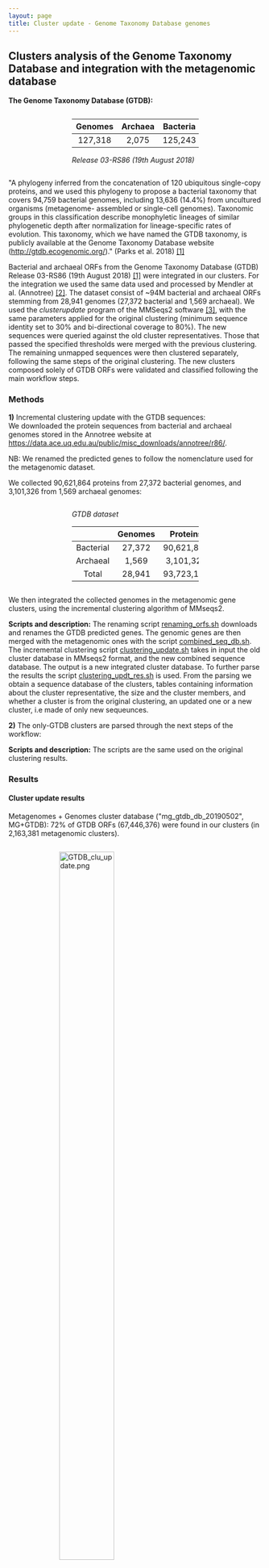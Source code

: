 ```yaml
---
layout: page
title: Cluster update - Genome Taxonomy Database genomes
---
```


<h2 class="section-heading  text-primary">Clusters analysis of the Genome Taxonomy Database and integration with the metagenomic database</h2>

**The Genome Taxonomy Database (GTDB):**

<div class="img_container" style="width:50%; margin:2em auto;">

| Genomes | Archaea | Bacteria |
|:-------:|:-------:|:--------:|
| 127,318 |  2,075  | 125,243  |

*Release 03-RS86 (19th August 2018)*

</div>

"A phylogeny inferred from the concatenation of 120 ubiquitous single-copy proteins, and we used this phylogeny to propose a bacterial taxonomy that covers 94,759 bacterial genomes, including 13,636 (14.4%) from uncultured organisms (metagenome- assembled or single-cell genomes). Taxonomic groups in this classification describe monophyletic lineages of similar phylogenetic depth after normalization for lineage-specific rates of evolution. This taxonomy, which we have named the GTDB taxonomy, is publicly available at the Genome Taxonomy Database website (http://gtdb.ecogenomic.org/)." (Parks et al. 2018) [[1]](#1)

Bacterial and archaeal ORFs from the Genome Taxonomy Database (GTDB) Release 03-RS86 (19th August 2018) [[1]](#1) were integrated in our clusters. For the integration we used the same data used and processed by Mendler at al. (Annotree) [[2]](#2). The dataset consist of ~94M bacterial and archaeal ORFs stemming from 28,941 genomes (27,372 bacterial and 1,569 archaeal). We used  the *clusterupdate* program of the MMSeqs2 software [[3]](#3), with the same parameters applied for the original clustering (minimum sequence identity set to 30% and bi-directional coverage to 80%). The new sequences were queried against the old cluster representatives. Those that passed the specified thresholds were merged with the previous clustering. The remaining unmapped sequences were then clustered separately, following the same steps of the original clustering.
The new clusters composed solely of GTDB ORFs were validated and classified following the main workflow steps.

<h3 class="section-heading  text-primary">Methods</h3>

**1)** Incremental clustering update with the GTDB sequences: \
 We downloaded the protein sequences from bacterial and archaeal genomes stored in the Annotree website at <https://data.ace.uq.edu.au/public/misc_downloads/annotree/r86/>.

NB: We renamed the predicted genes to follow the nomenclature used for the metagenomic dataset.

We collected 90,621,864 proteins from 27,372 bacterial genomes, and 3,101,326 from 1,569 archaeal genomes:

<div class="img_container" style="width:50%; margin:2em auto;">

*GTDB dataset*

|           | Genomes |  Proteins  |
|:---------:|:-------:|:----------:|
| Bacterial | 27,372  | 90,621,864 |
| Archaeal  |  1,569  | 3,101,326  |
|   Total   | 28,941  | 93,723,190 |

</div>

We then integrated the collected genomes in the metagenomic gene clusters, using the incremental clustering algorithm of MMseqs2.

**Scripts and description:** The renaming script [renaming_orfs.sh](scripts/GTDB/renaming_orfs.sh) downloads and renames the GTDB predicted genes. The genomic genes are then merged with the metagenomic ones with the script [combined_seq_db.sh](scripts/GTDB/combined_seq_db.sh). The incremental clustering script [clustering_update.sh](scripts/GTDB/GTDB_cluster_update/clustering_update.sh) takes in input the old cluster database in MMseqs2 format, and the new combined sequence database. The output is a new integrated cluster database. To further parse the results the script [clustering_updt_res.sh](scripts/GTDB/GTDB_cluster_update/clustering_updt_res.sh) is used. From the parsing we obtain a sequence database of the clusters, tables containing information about the cluster representative, the size and the cluster members, and whether a cluster is from the original clustering, an updated one or a new cluster, i.e made of only new sequeunces.

**2)** The only-GTDB clusters are parsed through the next steps of the workflow:

**Scripts and description:** The scripts are the same used on the original clustering results.

<h3 class="section-heading  text-primary">Results</h3>

<h4 class="section-heading  text-primary">Cluster update results</h4>

Metagenomes + Genomes cluster database ("mg_gtdb_db_20190502", MG+GTDB): 72% of GTDB ORFs (67,446,376) were found in our clusters (in 2,163,381 metagenomic clusters).

<div class="img_container" style="width:60%; margin:2em auto;">

<img alt="GTDB_clu_update.png" src="/img/GTDB_clu_update.png" width="60%" height="" >

</div>

<div class="img_container" style="width:80%; margin:2em auto;">

*MG + GTDB cluster DB*

|          | Metagenomes | GTDB genomes |    Total    |
|:--------:|:-----------:|:------------:|:-----------:|
| Clusters | 32,465,074  |  7,958,475   | 40,423,549  |
|   ORFs   | 322,248,552 |  93,723,190  | 415,971,742 |

</div>

<div class="img_container" style="width:90%; margin:2em auto;">

The remaining (unmapped) 26M (28%) GTDB ORFs were clustered in 7,958,475 clusters. Around 5.6M resulted as singletons.

*Only-GTDB clusters:*

|          | GTDB not-singletons | GTDB singletons |   Total    |
|:--------:|:-------------------:|:---------------:|:----------:|
| Clusters |      2,400,037      |    5,558,438    | 7,958,475  |
|   ORFs   |     20,718,376      |    5,558,438    | 26,276,814 |

</div>

The new/only-GTDB non-singletons clusters have an average size, i.e. number of ORFs, of 8.6 (median=3), with a maximum of 18,114 ORFs and a minimum of 2.

<h4 class="section-heading  text-primary">2) Characterization of GTDB Clusters</h4>

<h4 class="section-heading  text-primary">Clusters (> 1 ORFs)</h4>

<div class="img_container" style="width:50%; margin:2em auto;">

*Only-GTDB cluster dataset*

|  Clusters  |    ORFs      |
|:----------:|:------------:|
| 2,400,037  |  20,718,376  |

</div>

-   *Pfam annotation*

We were able to annotate to Pfam protein domain families only 41% of the GTDB ORFs not found in the metagenomic clusters.

<div class="img_container" style="width:60%; margin:2em auto;">

*Number of cluster ORFs Pfam annotated and not*

|       |    Annotated    |   Not annotated  |
|:-----:|:---------------:|:----------------:|
| ORFs  | 8,404,082 (41%) | 12,314,294 (59%) |

</div>

The distribution of the Pfam annotations in the clusters resulted into a set ~500K annotated clusters and a set of 1.8M not-annotated clusters. Nubers are shown in the following table:

<div class="img_container" style="width:70%; margin:2em auto;">

*Pfam annotations at the cluster level*

|          |    Annotated     |  Not annotated   |
|:--------:|:----------------:|:----------------:|
| Clusters |  556,834 (23%)   | 1,843,203 (77%)  |
|   ORFs   | 10,091,203 (49%) | 10,627,173 (51%) |

</div>

-   *Identification of spurious and shadow ORFs*

We screened the AntiFam database to identify potential spurious ORFs. We found only 0.02% of clusters ORFs being potentially spurious.

<div class="img_container" style="width:50%; margin:2em auto;">

*Spurious ORFs:*

| ORFs in clusters | ORFs in singletons |
|:----------------:|:------------------:|
|  3,252 (0.02%)   |   1,312 (0.02%)    |

</div>

We identified 1% of clusters ORFs as shadows.

<div class="img_container" style="width:50%; margin:2em auto;">

*Shadow ORFs:*

| ORFs in clusters | ORFs in singletons |
|:----------------:|:------------------:|
|  223,535  (1%)   |    125,262 (2%)    |

</div>

-   *Cluster validation*

The cluster validation showed a high cluster quality in terms of both cluster functional and compositional homogeneity.
Results for the two validastion steps are reported in the following tables:

<div class="img_container" style="width:70%; margin:2em auto;">

*Functional validation:*

|          |      Good       |     Bad      |
|:--------:|:---------------:|:------------:|
| Clusters |  542,410 (97%)  | 14,424 (3%)  |
|   ORFs   | 9,865,550 (98%) | 225,653 (2%) |


*Compositional validation:*

|          |       Good       |     Bad      |
|:--------:|:----------------:|:------------:|
| Clusters | 2,361,585 (98%)  | 38,452 (2%)  |
|   ORFs   | 20,364,454 (98%) | 353,922 (2%) |

</div>

<div class="img_container" style="width:60%; margin:2em auto;">

<img alt="gtdb_cl_comp_val_rej_non_homolog.png" src="/img/gtdb_cl_comp_val_rej_non_homolog.png" width="70%" height="" >

*Proportion of bad-aligned/non-homologous ORFs detected within each cluster MSA. Distribution of observed values compared with those of the Broken-stick model. The threshold was determined at 11% non-homologous ORFs per cluster.*

</div>

Overall 98% of the clusters and 97% of their ORFs were classified as "good", and only 2% were discarded.

<div class="img_container" style="width:70%; margin:2em auto;">

*Combined validation results:*

|            |       Good       |      Bad      |
|:----------:|:----------------:|:-------------:|
| Clusters   |  2,347,502 (98%) |  52,535 (2%)  |
| ORFs       | 20,141,636 (97%) |  576,740 (3%) |

*Good clusters:*

|   Good     |    Annotated     |   Not annotated  |
|:----------:|:----------------:|:----------------:|
| Clusters   |     530,503      |    1,816,999     |
| ORFs       |    9,749,442     |   10,392,194     |

</div>

-   *Classification*

<h6 class="section-heading  text-primary">Cluster consensus vs Uniref90:</h6>

We searched the not annoataed clusters consensus against the UniRef90 database. The majority (86%) reported at least one match.

<div class="img_container" style="width:50%; margin:2em auto;">

*Not annotated cluster consensus vs UniRef90*

|     Hits        |     No-hits     |
| :-------------: | :-------------: |
| 1,570,094 (86%) |   246,905 (14%) |

</div>

The majority (81%) of the hits were found labeled as "hypothetical" proteins.

<div class="img_container" style="width:70%; margin:2em auto;">

*Hits functional characterisation in UniRef90*

|   Hits to hypothetical proteins   | Hits to not-hypothetical prot. |
| :-------------------------------: | :----------------------------: |
| 1,266,090 (70%) (81% of the hits) |   304,004  (19% of the hits)   |

</div>

<h6 class="section-heading  text-primary">Cluster consensus vs NCBI-nr:</h6>

We searched then the 246,905 consensus sequences without a hit in UniRef90 against the NCBI-nr database. Only 12% of the queries was found in the NCBI-nr database.

<div class="img_container" style="width:50%; margin:2em auto;">

*Consensus UniRef90-nohits vs NCBI-nr*

|     Hits        |     No-hits     |
| :-------------: | :-------------: |
|  28,704 (12%)   |   218,201 (88%) |

</div>

The large majority of the hits (96%) was found annotated to "hypotetical" proteins.

<div class="img_container" style="width:70%; margin:2em auto;">

*Hits functional characterisation in NCBI-nr*

|   Hits to hypothetical proteins   | Hits to not-hypothetical prot. |
| :-------------------------------: | :----------------------------: |
|   27,424 (11%) (96% of the hits)  |    1,280  (4% of the hits)     |

</div>

<h6 class="section-heading  text-primary">Classification of the annotated Clusters</h6>

We processed the annotated clusters to retrieve the cluster consensus Pfam domain architecture (DA). The retrieved numbers divided into annotated to domains of unknown function (DUFs) and domains of known function (PFs) are reported in the next table.

<div class="img_container" style="width:60%; margin:2em auto;">

| Annotated DUFs | Annotated PFs (known function) |
| :------------: | :---------------------------: |
|   65,688 (12%) |         464,815 (88%)         |

</div>

The only-GTDB cluster categories before the known and unknown refinement resulted dominated by the GUs (58%).

<div class="img_container" style="width:80%; margin:2em auto;">

*Only-GTDB cluster categories*

|       K       |      KWP      |       GU        |      PGU      |
|:-------------:|:-------------:|:---------------:|:------------:|
| 464,815 (20%) | 305,284 (13%) | 1,359,202 (58%) | 218,201 (9%) |

</div>

-   *Categories refinement*

We found that 69% of the PGUs show remote homology to a Uniclust entry/protein. Of the matching clusters, 144,295 resulted in distant homologs of hypothetical proteins and were moved to the GU category, whereas 5,704 clusters matched characterized proteins and were transferred to the KWP set. Hence, after this refinement step, the number of PGUs reduced to 68,202 clusters.
The search of the KWP cluster HMMs against the Pfam database resulted in 56% of KWP clusters being remote homologous of Pfam enries. Of this set, the majority, 152,529 clusters, were annotated to PFs, and 22,053 clusters to DUFs.


<div class="img_container" style="width:90%; margin:2em auto;">

*Cluster category refinement steps:*

|                                 |       K       |     KWP      |       GU        |     PGU      |
|:-------------------------------:|:-------------:|:------------:|:---------------:|:-----------:|
|  Clusters (pre-EUs_refinement)  |    464,815    |   305,284    |    1,359,202    |   218,201   |
|         EUs refinement          |       -       |    +5,704    |    +144,295     |  -149,999   |
| Clusters (post-EUs_refinement)  |    464,815    |   310,988    |    1,503,497    |   68,202    |
|         KWPs refinement         |   +152,529    |   -174,582   |     +22,053     |      -      |
| Clusters (post-KWPs_refinement) | 617,344 (26%) | 136,406 (6%) | 1,525,550 (65%) | 68,202 (3%) |

</div>

After the refinement the only-GTDB clusters appeared dominated by the GU set, which accounts for 65% of the clusters.

<div class="img_container" style="width:80%; margin:2em auto;">

*Only-GTDB clusters final categories*

|          |     K     |   KWP   |    GU     |   PGU    |     Total      |
|:--------:|:---------:|:-------:|:---------:|:-------:|:--------------:|
| Clusters |  617,344  | 136,406 | 1,525,550 | 68,202  | **2,347,502**  |
|   ORFs   | 9,997,529 | 663,107 | 9,305,621 | 175,379 | **20,141,636** |

</div>

-   *GTDB cluster community inference*

At first we searched GTDB clustersin the metagenomic data set communities. Then, for the clusters not found in the MG-communities, we performed the community inference.
The best inflation value for the cluster aggregation was determined at 2.5, and we obtained a total of ~500K communities.
(Both slightly higher number than those found for the metagenomic dataset/clusters)

<div class="img_container" style="width:60%; margin:2em auto;">

<img alt="k_partition_stats_eval_plot_gtdb.png" src="/img/k_partition_stats_eval_plot_gtdb.png" width="60%" height="" >

*Radar plots used to determine the best MCL inflation value for the partitioning of the Ks into cluster components. The plots were built using a combination of five variables: 1=proportion of clusters with 1 component and 2=proportion of clusters with more than 1 member, 3=clan entropy (proportion of clusters with entropy = 0), 4=intra hhblits score-per-column (normalised by the maximum value), and 5=number of clusters (related to the non-redundant set of DAs).*

</div>

<div class="img_container" style="width:80%; margin:2em auto;">

*Only-GTDB cluster community categories*

|             |     K     |   KWP   |    GU     |   EU    |     Total      |
|:-----------:|:---------:|:-------:|:---------:|:-------:|:--------------:|
| Communities |  52,360   | 47,203  |  339,468  | 57,899  |  **496,930**   |
|  Clusters   |  617,344  | 136,406 | 1,525,550 | 68,202  | **2,347,502**  |
|    ORFs     | 9,997,529 | 663,107 | 9,305,621 | 175,379 | **20,141,636** |

</div>

A set of these clusters and cluster communities, was found in the metagenomic communities. Numbers are shown in the following table:

<div class="img_container" style="width:80%; margin:2em auto;">

*GTDB cluster in MG communities*

|             |    K    |   KWP   |    GU     |   EU   |     Total     |
|:-----------:|:-------:|:-------:|:---------:|:------:|:-------------:|
| MG-communities | 14,241  | 20,399  |  69,204  | 2,799 |  **106,643**  |
|  Clusters   | 357,952 | 82,307 | 259,190 | 3,393 | **702,842** |


</div>

<br>

* * *

As for the metagenomic cluster database, we retrieved the genomic "High Quality" (mostly complete) set of clusters:

<div class="img_container" style="width:80%; margin:2em auto;">

*GTDB HQ clusters*

| Category | HQ cluster |  HQ ORFs   | pHQ_orfs | pHQ_cl |
|:--------:|:----------:|:----------:|:--------:|:------:|
|    K     |   12,202   | 25,105,156 |  0.0096  | 0.0198 |
|   KWP    |   4,019    | 1,349,165  |  0.0214  | 0.0295 |
|    GU    |   12,699   | 8,403,393  |  0.0062  | 0.0083 |
|    EU    |    438     |  471,820   |  0.0074  | 0.0064 |

</div>

* * *

<h4 class="section-heading  text-primary">MG + GTDB new cluster database and categories</h4>

<div class="img_container" style="width:90%; margin:2em auto;">

**Only MG**

|          |      K      |    KWP     |     GU     |    EU     |      Total      |
| -------- |:-----------:|:----------:|:----------:|:---------:|:---------------:|
| Clusters |  1,050,166  |  632,453   | 1,121,809  |  135,829  |  **2,940,257**  |
| ORFs     | 172,147,128 | 30,601,694 | 54,052,275 | 3,341,257 | **260,142,354** |

<br>

**All GTDB (Including ORFs falling in the MG clusters)**

|          |      K      |     KWP     |      GU     |      EU     |      Total      |
|----------|:-----------:|:-----------:|:-----------:|:-----------:|:---------------:|
| Clusters |  1,115,167  |   263,702   |  1,814,233  |   76,999    | **3,270,101**   |
| ORFs     | 58,494,638  |  2,152,671  | 14,457,060  |   192,950   | **75,297,319**  |

<br>

**MG + GTDB**

|          |      K      |     KWP     |      GU     |      EU     |      Total      |
|----------|:-----------:|:-----------:|:-----------:|:-----------:|:---------------:|
| Clusters | 1,667,510   |   768,859   | 2,647,359   |   204,031   |  **5,287,759**  |
| ORFs     | 232,895,994 | 32,930,286  | 68,757,918  |  3,541,592  | **338,125,790** |

</div>

<br>
<br>

* * *

<h5 class="section-heading  text-primary">Only-GTDB Singletons</h5>

-   *Pfam annotation*

<div class="img_container" style="width:60%; margin:2em auto;">

*Number of Pfam annotated and not-annotated singletons*

|               |   Singletons    |
|:-------------:|:---------------:|
|   Annotated   |  535,012 (10%)  |
| Not-annotated | 5,023,426 (90%) |

| Annotated DUFs | Annotated PF (known function) |
| :------------: | :---------------------------: |
|   61,552 (11%) |         473,460 (89%)         |

</div>

-   *Classification*

<h6 class="section-heading  text-primary">*Genomic unknowns*: search against UniRef90</h6>

Sixty-five percent of the 5,023,426 not annotated singletons, were found in the UniRef90 DB, as shown in the table below:

<div class="img_container" style="width:60%; margin:2em auto;">

*Not-annotated singletons vs UniRef90*

|  Hits (unique)  |     No-hits     |
|:---------------:|:---------------:|
| 3,249,823 (65%) | 1,773,603 (35%) |

</div>

The **3,249,823** hits, are divided into 73% hypothetical and 27% characterised UniRef90 protein entries:

<div class="img_container" style="width:80%; margin:2em auto;">

*Hits functional characterisation in UniRef90*

|   Hits to hypothetical proteins   | Hits to not-hypothetical prot. |
|:---------------------------------:|:------------------------------:|
| 2,361,654 (47%) (73% of the hits) |   888,169 (27% of the hits)    |

</div>

<h6 class="section-heading  text-primary">*Environmental unknowns*: search against NCBI nr database</h6>

We searched the consensus seqeunces that reported no matches to the UniRef90 entries (1,773,603) against the NCBI nr database (version 28-08-2017; 130,469,055 non-redundant proteins). We were able to annotate/retrieve only 1.3% of them.

<div class="img_container" style="width:80%; margin:2em auto;">

*UniRef90-nohits singletons vs NCBI-nr*

|      Hits      |      No-hits      |
|:--------------:|:-----------------:|
| 113,122 (1.3%) | 1,660,481 (98.7%) |

</div>

We then screened the hits for "hypothetical", and we found 93% of them being classified as "hypothetical".

<div class="img_container" style="width:80%; margin:2em auto;">

*Hits functional characterisation in NCBI-nr*

|         NR hypothetical          |  NR not-hypothetical   |
|:--------------------------------:|:----------------------:|
| 105,164 (0.6%) (93% of the hits) | 7,958 (7% of the hits) |


</div>

-   *Singletons categories*

The GTDB singletons appeared to be mostly GUs and PGUs.

<div class="img_container" style="width:95%; margin:2em auto;">

|      K       |      KWP      |       GU        |       PGU        |
|:------------:|:-------------:|:---------------:|:---------------:|
| 473,460 (9%) | 896,127 (16%) | 2,528,370 (45%) | 1,660,481 (30%) |

</div>

<br>

* * *

<h4 class="section-heading  text-primary">Enrichment of former metagenomic small clusters (less than 10 ORFs) and singletons</h4>

A fraction of the GTDB ORFs were found similar to metagenomic singletons or small clusters.

The majority (55,155,683) (82%) of the 67,446,376 GTDB ORFs found in the metagenomic dataset belonged to the refined set of clusters, 3,700,844 ORFs were found in singletons, 7,010,987 ORFs in small clusters (clusters with less than 10 members) and 1,578,862 ORFs in clusters discarded during the validation/refinement step.

After the integration of genomic ORFs, 52,758 singletons and 187,953 small clusters became clusters with more than 10 members.

Singletons now >=10: 52,758 (0.3%) (total singletons now with one or more GTDB orfs 492,238 (2.5%))

Small clusters now >=10: 187,953 (2%) (total small clusters with one or more GTDB orfs 731,492 (8%))

<div class="img_container" style="width:50%; margin:2em auto;">

*New MG+GTDB clusters with more than 10 ORFs*

| Clusters | ORFs      |
| -------- | --------- |
| 240,711  | 9,001,819 |

</div>

Currently under validation ...

<br>
<br>

* * *

<h4 class="section-heading  text-primary">References</h4>

<a name="1"></a>[1] D. H. Parks, M. Chuvochina, D. W. Waite, C. Rinke, A.Skarshewski, P-A Chaumeil & P. Hugenholtz, "A standardized bacterial taxonomy based on genome phylogeny substantially revises the tree of life." Nat Biotechnology, Aug. 2018.

<a name="2"></a>[2] K. Mendler, H. Chen, D. H. Parks, B. Lobb, L. A. Hug and A. C. Doxey, "AnnoTree: visualization and exploration of a functionally annotated microbial tree of life" Nucleic Acids Research, Mar. 2019.

<a name="3"></a>[3] M. Steinegger and J. Söding, “MMseqs2 enables sensitive protein sequence searching for the analysis of massive data sets.,” Nature biotechnology, vol. 35, no. 11, pp. 1026–1028, Nov. 2017.
